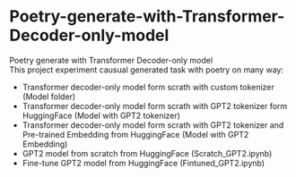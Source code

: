 # Poetry-generate-with-Transformer-Decoder-only-model
Poetry generate with Transformer Decoder-only model  
This project experiment causual generated task with poetry on many way:  
  + Transformer decoder-only model form scrath with custom tokenizer (Model folder)  
  + Transformer decoder-only model form scrath with GPT2 tokenizer form HuggingFace (Model with GPT2 tokenizer)  
  + Transformer decoder-only model form scrath with GPT2 tokenizer and Pre-trained Embedding from HuggingFace (Model with GPT2 Embedding)  
  + GPT2 model from scratch from HuggingFace (Scratch_GPT2.ipynb)  
  + Fine-tune GPT2 model from HuggingFace (Fintuned_GPT2.ipynb)
